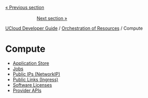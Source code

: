 [« Previous section](/docs/developer-guide/orchestration/storage/providers/README.md)
&nbsp;&nbsp;&nbsp;&nbsp;&nbsp;&nbsp;&nbsp;&nbsp;&nbsp;&nbsp;&nbsp;&nbsp;&nbsp;&nbsp;&nbsp;&nbsp;&nbsp;&nbsp;&nbsp;&nbsp;&nbsp;&nbsp;&nbsp;&nbsp;&nbsp;&nbsp;&nbsp;&nbsp;&nbsp;&nbsp;&nbsp;&nbsp;&nbsp;&nbsp;&nbsp;&nbsp;&nbsp;&nbsp;&nbsp;&nbsp;&nbsp;&nbsp;&nbsp;&nbsp;&nbsp;&nbsp;&nbsp;&nbsp;&nbsp;&nbsp;&nbsp;&nbsp;&nbsp;&nbsp;&nbsp;&nbsp;&nbsp;&nbsp;&nbsp;&nbsp;&nbsp;&nbsp;&nbsp;&nbsp;&nbsp;&nbsp;&nbsp;&nbsp;&nbsp;&nbsp;&nbsp;&nbsp;&nbsp;&nbsp;&nbsp;&nbsp;&nbsp;&nbsp;&nbsp;&nbsp;&nbsp;&nbsp;&nbsp;&nbsp;&nbsp;&nbsp;&nbsp;&nbsp;&nbsp;&nbsp;&nbsp;&nbsp;&nbsp;&nbsp;&nbsp;&nbsp;&nbsp;&nbsp;&nbsp;&nbsp;&nbsp;&nbsp;&nbsp;&nbsp;&nbsp;&nbsp;&nbsp;&nbsp;&nbsp;&nbsp;&nbsp;&nbsp;&nbsp;&nbsp;&nbsp;&nbsp;&nbsp;&nbsp;&nbsp;&nbsp;&nbsp;&nbsp;&nbsp;&nbsp;&nbsp;&nbsp;&nbsp;&nbsp;&nbsp;&nbsp;&nbsp;&nbsp;&nbsp;&nbsp;&nbsp;&nbsp;&nbsp;&nbsp;&nbsp;&nbsp;&nbsp;&nbsp;&nbsp;&nbsp;&nbsp;&nbsp;&nbsp;&nbsp;&nbsp;&nbsp;&nbsp;&nbsp;&nbsp;[Next section »](/docs/developer-guide/orchestration/compute/appstore/tools.md)



[UCloud Developer Guide](/docs/developer-guide/README.md) / [Orchestration of Resources](/docs/developer-guide/orchestration/README.md) / Compute
# Compute

 - [Application Store](/docs/developer-guide/orchestration/compute/appstore/README.md)
 - [Jobs](/docs/developer-guide/orchestration/compute/jobs.md)
 - [Public IPs (NetworkIP)](/docs/developer-guide/orchestration/compute/ips.md)
 - [Public Links (Ingress)](/docs/developer-guide/orchestration/compute/ingress.md)
 - [Software Licenses](/docs/developer-guide/orchestration/compute/license.md)
 - [Provider APIs](/docs/developer-guide/orchestration/compute/providers/README.md)
